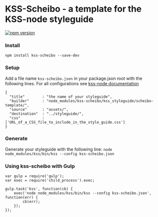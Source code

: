 # KSS-Scheibo - a template for the KSS-node styleguide

[![npm version](https://badge.fury.io/js/kss-scheibo.svg)](https://badge.fury.io/js/kss-scheibo)

### Install

`npm install kss-scheibo --save-dev`

### Setup

Add a file name `kss-scheibo.json` in your package.json root with the following lines.
For all configurations see [kss-node documentation](https://github.com/kss-node/kss-node#using-the-command-line-tool)

```
{
  "title"        : "the name of your styleguide",
  "builder"      : "node_modules/kss-scheibo/kss_styleguide/scheibo-template/",
  "source"       : "assets/",
  "destination"  : "../styleguide/",
  "css"          : ['URL_of_a_CSS_file_to_include_in_the_style_guide.css']
}
```

### Generate

Generate your styleguide with the following line:
`node node_modules/kss/bin/kss --config kss-scheibo.json`

### Using kss-scheibo with Gulp

```
var gulp = require('gulp');
var exec = require('child_process').exec;

gulp.task('kss', function(cb) {
	exec('node node_modules/kss/bin/kss --config kss-scheibo.json', function(err) {
		cb(err);
	});
});
``` 
